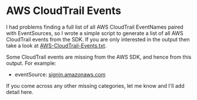 # AWS CloudTrail Events

I had problems finding a full list of all AWS CloudTrail EventNames paired with EventSources, so I wrote a simple script to generate a list of all AWS CloudTrail events from the SDK.  If you are only interested in the output then take a look at [AWS-CloudTrail-Events.txt](AWS-CloudTrail-Events.txt).

Some CloudTrail events are missing from the AWS SDK, and hence from this output. For example:                                                                                   
- eventSource: [signin.amazonaws.com](https://docs.aws.amazon.com/awscloudtrail/latest/userguide/cloudtrail-event-reference-aws-console-sign-in-events.html)

If you come across any other missing categories, let me know and I'll add detail here.

